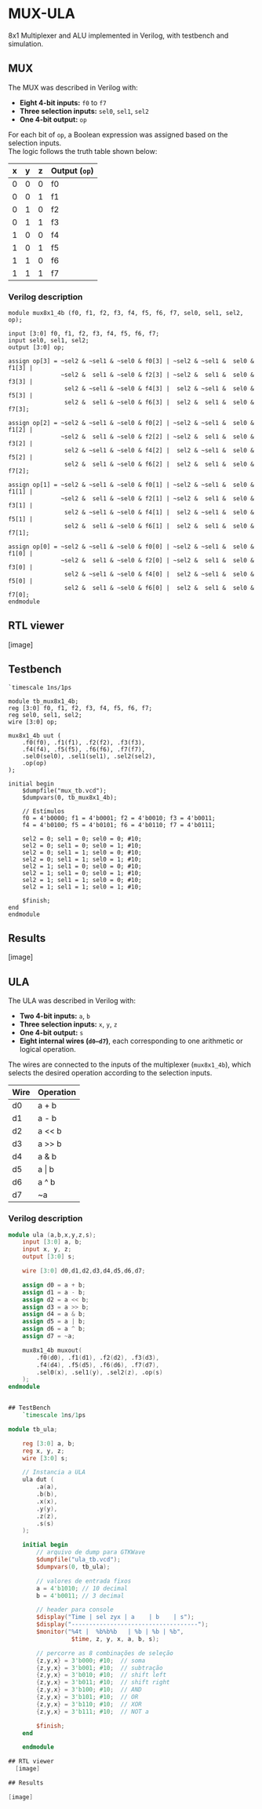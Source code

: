 # MUX-ULA  
8x1 Multiplexer and ALU implemented in Verilog, with testbench and simulation.

## MUX  
The MUX was described in Verilog with:  

- **Eight 4-bit inputs:** `f0` to `f7`  
- **Three selection inputs:** `sel0`, `sel1`, `sel2`  
- **One 4-bit output:** `op`  

For each bit of `op`, a Boolean expression was assigned based on the selection inputs.  
The logic follows the truth table shown below:  

| x | y | z | Output (`op`) |
|------|------|------|---------------|
|  0   |  0   |  0   | f0            |
|  0   |  0   |  1   | f1            |
|  0   |  1   |  0   | f2            |
|  0   |  1   |  1   | f3            |
|  1   |  0   |  0   | f4            |
|  1   |  0   |  1   | f5            |
|  1   |  1   |  0   | f6            |
|  1   |  1   |  1   | f7            |

### Verilog description
    module mux8x1_4b (f0, f1, f2, f3, f4, f5, f6, f7, sel0, sel1, sel2, op);
    
    input [3:0] f0, f1, f2, f3, f4, f5, f6, f7;
    input sel0, sel1, sel2;
    output [3:0] op;
    
    assign op[3] = ~sel2 & ~sel1 & ~sel0 & f0[3] | ~sel2 & ~sel1 &  sel0 & f1[3] |
                   ~sel2 &  sel1 & ~sel0 & f2[3] | ~sel2 &  sel1 &  sel0 & f3[3] |
                    sel2 & ~sel1 & ~sel0 & f4[3] |  sel2 & ~sel1 &  sel0 & f5[3] |
                    sel2 &  sel1 & ~sel0 & f6[3] |  sel2 &  sel1 &  sel0 & f7[3];

    assign op[2] = ~sel2 & ~sel1 & ~sel0 & f0[2] | ~sel2 & ~sel1 &  sel0 & f1[2] |
                   ~sel2 &  sel1 & ~sel0 & f2[2] | ~sel2 &  sel1 &  sel0 & f3[2] |
                    sel2 & ~sel1 & ~sel0 & f4[2] |  sel2 & ~sel1 &  sel0 & f5[2] |
                    sel2 &  sel1 & ~sel0 & f6[2] |  sel2 &  sel1 &  sel0 & f7[2];

    assign op[1] = ~sel2 & ~sel1 & ~sel0 & f0[1] | ~sel2 & ~sel1 &  sel0 & f1[1] |
                   ~sel2 &  sel1 & ~sel0 & f2[1] | ~sel2 &  sel1 &  sel0 & f3[1] |
                    sel2 & ~sel1 & ~sel0 & f4[1] |  sel2 & ~sel1 &  sel0 & f5[1] |
                    sel2 &  sel1 & ~sel0 & f6[1] |  sel2 &  sel1 &  sel0 & f7[1];

    assign op[0] = ~sel2 & ~sel1 & ~sel0 & f0[0] | ~sel2 & ~sel1 &  sel0 & f1[0] |
                   ~sel2 &  sel1 & ~sel0 & f2[0] | ~sel2 &  sel1 &  sel0 & f3[0] |
                    sel2 & ~sel1 & ~sel0 & f4[0] |  sel2 & ~sel1 &  sel0 & f5[0] |
                    sel2 &  sel1 & ~sel0 & f6[0] |  sel2 &  sel1 &  sel0 & f7[0];
    endmodule

## RTL viewer
  [image]

## Testbench

    `timescale 1ns/1ps

    module tb_mux8x1_4b;
    reg [3:0] f0, f1, f2, f3, f4, f5, f6, f7;
    reg sel0, sel1, sel2;
    wire [3:0] op;

    mux8x1_4b uut (
        .f0(f0), .f1(f1), .f2(f2), .f3(f3), 
        .f4(f4), .f5(f5), .f6(f6), .f7(f7),
        .sel0(sel0), .sel1(sel1), .sel2(sel2),
        .op(op)
    );

    initial begin
        $dumpfile("mux_tb.vcd");
        $dumpvars(0, tb_mux8x1_4b);

        // Estímulos
        f0 = 4'b0000; f1 = 4'b0001; f2 = 4'b0010; f3 = 4'b0011;
        f4 = 4'b0100; f5 = 4'b0101; f6 = 4'b0110; f7 = 4'b0111;

        sel2 = 0; sel1 = 0; sel0 = 0; #10;
        sel2 = 0; sel1 = 0; sel0 = 1; #10;
        sel2 = 0; sel1 = 1; sel0 = 0; #10;
        sel2 = 0; sel1 = 1; sel0 = 1; #10;
        sel2 = 1; sel1 = 0; sel0 = 0; #10;
        sel2 = 1; sel1 = 0; sel0 = 1; #10;
        sel2 = 1; sel1 = 1; sel0 = 0; #10;
        sel2 = 1; sel1 = 1; sel0 = 1; #10;

        $finish;
    end
    endmodule

## Results

[image]

## ULA  
The ULA was described in Verilog with:  

- **Two 4-bit inputs:** `a`, `b`  
- **Three selection inputs:** `x`, `y`, `z`  
- **One 4-bit output:** `s`  
- **Eight internal wires (`d0–d7`)**, each corresponding to one arithmetic or logical operation.  

The wires are connected to the inputs of the multiplexer (`mux8x1_4b`), which selects the desired operation according to the selection inputs.  

| Wire | Operation |
|------|------------|
| d0   | a + b      |
| d1   | a - b      |
| d2   | a << b     |
| d3   | a >> b     |
| d4   | a & b      |
| d5   | a \| b     |
| d6   | a ^ b      |
| d7   | ~a         |

### Verilog description
```verilog
module ula (a,b,x,y,z,s);
    input [3:0] a, b;
    input x, y, z;
    output [3:0] s;

    wire [3:0] d0,d1,d2,d3,d4,d5,d6,d7;

    assign d0 = a + b;
    assign d1 = a - b;
    assign d2 = a << b;
    assign d3 = a >> b;
    assign d4 = a & b;
    assign d5 = a | b;
    assign d6 = a ^ b;
    assign d7 = ~a;

    mux8x1_4b muxout(
        .f0(d0), .f1(d1), .f2(d2), .f3(d3),
        .f4(d4), .f5(d5), .f6(d6), .f7(d7),
        .sel0(x), .sel1(y), .sel2(z), .op(s)
    );
endmodule


## TestBench
    `timescale 1ns/1ps

module tb_ula;

    reg [3:0] a, b;
    reg x, y, z;
    wire [3:0] s;

    // Instancia a ULA
    ula dut (
        .a(a),
        .b(b),
        .x(x),
        .y(y),
        .z(z),
        .s(s)
    );

    initial begin
        // arquivo de dump para GTKWave
        $dumpfile("ula_tb.vcd");
        $dumpvars(0, tb_ula);

        // valores de entrada fixos
        a = 4'b1010; // 10 decimal
        b = 4'b0011; // 3 decimal

        // header para console
        $display("Time | sel zyx | a    | b    | s");
        $display("------------------------------------");
        $monitor("%4t |  %b%b%b   | %b | %b | %b", 
                  $time, z, y, x, a, b, s);

        // percorre as 8 combinações de seleção
        {z,y,x} = 3'b000; #10;  // soma
        {z,y,x} = 3'b001; #10;  // subtração
        {z,y,x} = 3'b010; #10;  // shift left
        {z,y,x} = 3'b011; #10;  // shift right
        {z,y,x} = 3'b100; #10;  // AND
        {z,y,x} = 3'b101; #10;  // OR
        {z,y,x} = 3'b110; #10;  // XOR
        {z,y,x} = 3'b111; #10;  // NOT a

        $finish;
    end

    endmodule

## RTL viewer
  [image]

## Results

[image]
